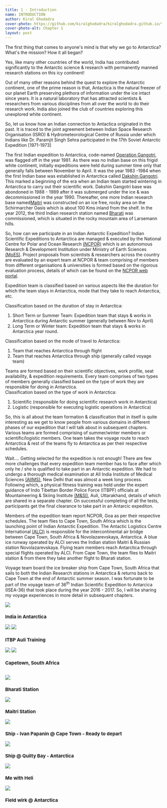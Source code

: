 ```yaml
---
title: 1 - Introduction
name: INTRODUCTION
author: Kiral Ghodadra
cover-photo: https://github.com/kiralghodadra/kiralghodadra.github.io/tree/main/pics/ch1_introduction/cover_page_intro.JPG
cover-photo-alt: Chapter 1
layout: post
---
```



<p>The first thing that comes to anyone's mind is that why we go to Antarctica? What's the mission? How it all began?</p>

<p>Yes, like many other countries of the world, India has contributed significantly to the Antarctic science & research with permanently manned research stations on this icy continent!</p>

<p>Out of many other reasons behind the quest to explore the Antarctic continent, one of the prime reason is that, Antactica is the natural freezer of our planet Earth preserving plethora of information under the ice intact since years. It is a natural laboratory that has attracted scientists & researchers from various disciplines from all over the world to do their research work. India also joined the club of countries exploring this unexplored white continent.</p>

<p>So, let us know how an Indian connection to Antactica originated in the past. It is traced to the joint agreement between Indian Space Research Organisation (ISRO) & Hydrometeorological Centre of Russia under which Indians like Dr. Paramjit Singh Sehra participated in the 17th Soviet Antarctic Expedition [1971-1973]</p>

<p>The first Indian expedition to Antarctica, code-named <a href="https://indianexpress.com/article/india/we-couldnt-tell-our-wives-remembering-operation-gangotri-the-top-secret-expedition-that-first-took-india-to-antarctica-9050676/#:~:text=Marine%20biologist%20Dr%20S%20Z%20Qasim,since%20the%20outcome%20was%20uncertain.&text=%E2%80%9CThe%20operation%20was%20very%20secretive%E2%80%A6">Operation Gangotri</a>, was flagged off in the year 1981. As there was no Indian base on this frigid white continent, initially expeditions were held during summer time only that generally falls between November to April. It was the year 1983 -1984 when the first Indian base was established in Antarctica called  <a href="https://en.wikipedia.org/wiki/Dakshin_Gangotri">Dakshin Gangotri</a>. This marked a beginning of the era when an Indian team started wintering in Antarctica to carry out their scientific work. Dakshin Gangotri base was abondoned in 1988 - 1989 after it was submerged under the ice & was decommissioned in the year 1990. Thereafter, one more Indian research base named<a href="https://ncpor.res.in/antarcticas/display/376-maitri-">Maitri</a> was constructed on an ice free, rocky area on the Schirmarcher Oasis which is about 100 Kms inland from the shelf. In the year 2012, the third Indian research station named <a href="https://ncpor.res.in/antarcticas/display/377-bharati">Bharati</a>  was commissioned, which is situated in the rocky mountain area of Larsemann hills.</p>

<p>So, how can we participate in an Indian Antarctic Expedition? Indian Scientific Expeditions to Antarctica are managed & executed by the National Centre for Polar and Ocean Research <a href="https://ncpor.res.in/pages/display/275-organisation">(NCPOR)</a> which is an autonomous Research & Development Institution under Ministry of Earth Sciences <a href="https://en.wikipedia.org/wiki/Ministry_of_Earth_Sciences">(MoES)</a>. Project proposals from scientists & researchers across the country are evaluated by an expert team at NCPOR & team comprising of members from different organisations & universities is formed based on the rigorous evaluation process, details of which can be found on the <a href="https://en.wikipedia.org/wiki/Ministry_of_Earth_Sciences">NCPOR web portal</a>.</p>


<p>Expedition team is classified based on various aspects like the duration for which the team stays in Antarctica, mode that they take to reach Antarctica, etc.<br>

Classification based on the duration of stay in Antarctica:<br>
1) Short Term or Summer Team: Expedition team that stays & works in Antarctica during Antarctic summer (generally between Nov to April)<br>
2) Long Term or Winter team: Expedition team that stays & works in Antarctica year round.<br>

Classification based on the mode of travel to Antarctica:<br>
1) Team that reaches Antarctica through flight<br>
2) Team that reaches Antarctica through ship (generally called voyage team)<br>

Teams are formed based on their scientific objectives, work profile, seat availability, & expedition requirements. Every team comprises of two types of members generally classified based on the type of work they are responsible for doing in Antarctica.<br>
Classification based on the type of work in Antarctica:<br>
1) Scientific (responsible for doing scientific research work in Antarctica)<br>
2) Logistic (responsible for executing logistic operations in Antarctica)<br>

So, this is all about the team formation & classification that in itself is quite interesting as we get to know people from various domains in different phases of our expedition that I will talk about in subsequent chapters. Various teams are formed comprising of summer/winter members or scientific/logistic members. One team takes the voyage route to reach Antarctica & rest of the teams fly to Antarctica as per their respective schedules.</p>

<p>Wait.... Getting selected for the expedition is not enough! There are few more challenges that every expedition team member has to face after which only he / she is qualified to take part in an Antarctic expedition. We had to undergo a thorough medical examination at All India Institute of Medical Sciences <a href="https://aiims.edu/index.php/en">(AIIMS)</a>, New Delhi that was almost a week long process. Following which, a physical fitness training was held under the expert guidance of Indo Tibettan Border Police Force (ITBPF) officials at Mountaineering & Skiing Institute <a href="https://www.itbpolice.nic.in/">(M&SI)</a>, Auli, Uttarakhand, details of which are shared in a separate chapter. On successful completing of all the tests, participants get the final clearance to take part in an Antarcic expediton.</p>

<p>Members of the expedition team report NCPOR, Goa as per their respective schedules. The team flies to Cape Town, South Africa which is the launching point of Indian Antarctic Expedition. The Antactic Logistics Centre International <a href="https://www.ch-aviation.com/airlines/LCI">(ALCI)</a> is responsible for the intercontinental air bridge between Cape Town, South Africa & Novolazarevskaya, Antarctica. A blue ice runway operated by ALCI serves the Indian station Maitri & Russian station Novolazarevskaya. Flying team members reach Antarctica through special flights operated by ALCI. From Cape Town, the team flies to Maitri station & from there they take another flight to Bharati station.<br>

Voyage team board the ice breaker ship from Cape Town, South Africa that sails to both the Indian Research stations in Antarctica & returns back to Cape Town at the end of Antarctic summer season. I was fortunate to be part of the voyage team of 36<sup>th</sup> Indian Scientific Expedition to Antarcica (ISEA-36) that took place during the year 2016 - 2017. So, I will be sharing my voyage experiences in more detail in subsequent chapters.</p>





<div class="row"> 
  <div class="column">
    <img src="https://raw.githubusercontent.com/kiralghodadra/kiralghodadra.github.io/main/site/assets/images/ch1/India_in_Antarctica.jpg">
	<h3 style="font-size:15px;">India in Antarctica</h3>
  </div>
  <div class="column">
    <img src="https://raw.githubusercontent.com/kiralghodadra/kiralghodadra.github.io/main/site/assets/images/ch1/itbp_auli_me1.jpg">
    <img src="https://raw.githubusercontent.com/kiralghodadra/kiralghodadra.github.io/main/site/assets/images/ch1/itbp_auli1.jpg">
      <h3 style="font-size:15px;">ITBP Auli Training</h3>
  </div> 
  <div class="column">
    <img src="https://raw.githubusercontent.com/kiralghodadra/kiralghodadra.github.io/main/site/assets/images/ch1/capetown1.jpg">
	<img src="https://raw.githubusercontent.com/kiralghodadra/kiralghodadra.github.io/main/site/assets/images/ch1/capetown2.jpg">
      <h3 style="font-size:15px;">Capetown, South Africa</h3>
  </div>   
</div>
<p></p>


<div class="row"> 
  <div class="column">
    <img src="https://raw.githubusercontent.com/kiralghodadra/kiralghodadra.github.io/main/site/assets/images/ch1/Bharati.jpg">
      <h3 style="font-size:15px;">Bharati Station</h3>
  </div>
  <div class="column">
    <img src="https://raw.githubusercontent.com/kiralghodadra/kiralghodadra.github.io/main/site/assets/images/ch1/Maitri.jpg">
      <h3 style="font-size:15px;">Maitri Station</h3>
  </div> 
  <div class="column">
    <img src="https://raw.githubusercontent.com/kiralghodadra/kiralghodadra.github.io/main/site/assets/images/ch1/ship.jpg">
      <h3 style="font-size:15px;">Ship - Ivan Papanin @ Cape Town - Ready to depart</h3>
  </div>
  <div class="column">
    <img src="https://raw.githubusercontent.com/kiralghodadra/kiralghodadra.github.io/main/site/assets/images/ch1/ship_at_bharati.jpg">
      <h3 style="font-size:15px;">Ship @ Quilty Bay - Antarctica</h3>
  </div> 
  <div class="column">
    <img src="https://raw.githubusercontent.com/kiralghodadra/kiralghodadra.github.io/main/site/assets/images/ch1/me_wid_heli.jpg">
      <h3 style="font-size:15px;">Me with Heli</h3>
  </div> 
  <div class="column">
    <img src="https://raw.githubusercontent.com/kiralghodadra/kiralghodadra.github.io/main/site/assets/images/ch1/field_work.jpg">
      <h3 style="font-size:15px;">Field wirk @ Antarctica</h3>
  </div>   
</div>
<p></p>

